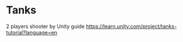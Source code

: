 # Tanks
2 players shooter by Unity guide https://learn.unity.com/project/tanks-tutorial?language=en
